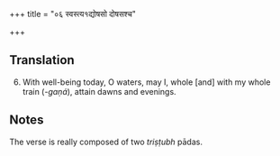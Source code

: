 +++
title = "०६ स्वस्त्य१द्योषसो दोषसश्च"

+++
## Translation
6. With well-being today, O waters, may I, whole \[and\] with my whole  
train (*-gaṇá*), attain dawns and evenings.

## Notes
The verse is really composed of two *triṣṭubh* pādas.
